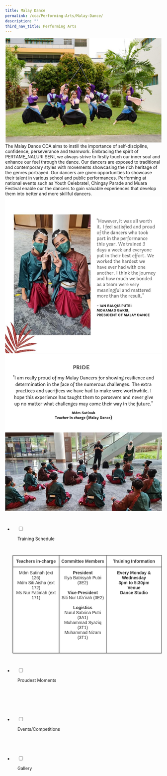 ```yaml
---
title: Malay Dance
permalink: /cca/Performing-Arts/Malay-Dance/
description: ""
third_nav_title: Performing Arts
---
```

![](/images/Our%20Curriculum/Non%20Academic%20Programmes/CoCurricular%20Activities/Performing%20Arts/Malay%20Dance/M1.jpg)
The Malay Dance CCA aims to instill the importance of self-discipline, confidence, perseverance and teamwork. Embracing the spirit of PERTAME\_NALURI SENI, we always strive to firstly touch our inner soul and enhance our feel through the dance. Our dancers are exposed to traditional and contemporary styles with movements showcasing the rich heritage of the genres portrayed. Our dancers are given opportunities to showcase their talent in various school and public performances. Performing at national events such as Youth Celebrate!, Chingay Parade and Muara Festival enable our the dancers to gain valuable experiences that develop them into better and more skillful dancers.
![](/images/Our%20Curriculum/Non%20Academic%20Programmes/CoCurricular%20Activities/Performing%20Arts/Malay%20Dance/M2.jpg)
![](/images/Our%20Curriculum/Non%20Academic%20Programmes/CoCurricular%20Activities/Performing%20Arts/Malay%20Dance/M3.jpg)



<ul class="jekyllcodex_accordion">

  <li>

    <input type="checkbox" id="accordion1">

    <label for="accordion1">Training Schedule</label>

    <div>

<p> <style type="text/css">
.tg  {border-collapse:collapse;border-spacing:0;}
.tg td{border-color:black;border-style:solid;border-width:1px;font-family:Arial, sans-serif;font-size:14px;
  overflow:hidden;padding:10px 5px;word-break:normal;}
.tg th{border-color:black;border-style:solid;border-width:1px;font-family:Arial, sans-serif;font-size:14px;
  font-weight:normal;overflow:hidden;padding:10px 5px;word-break:normal;}
.tg .tg-4bw1{background-color:#ffffff;color:#333333;font-weight:bold;text-align:center;vertical-align:top}
.tg .tg-4jb6{background-color:#ffffff;color:#333333;text-align:center;vertical-align:top}
</style>
<table class="tg">
<thead>
  <tr>
    <th class="tg-4bw1">Teachers in-charge</th>
    <th class="tg-4bw1">Committee Members</th>
    <th class="tg-4bw1">Training Information</th>
  </tr>
</thead>
<tbody>
  <tr>
    <td class="tg-4jb6">Mdm Sutinah (ext 126)<br>Mdm Siti Aisha (ext 172)<br>Ms Nur Fatimah (ext 171)<br><br></td>
    <td class="tg-4jb6"><span style="font-weight:bolder">President</span><br>Illya Batrisyah Putri (3E2)<br><br><span style="font-weight:bolder">Vice-President</span><br>Siti Nur Ufa’irah (3E2)<br><br><span style="font-weight:bolder">Logistics</span><br>Nurul Sabrina Putri (3A1)<br>Muhammad Syaziq (3T1)<br>Muhammad Nizam (3T1)<br><br><br></td>
    <td class="tg-4bw1"><span style="font-weight:bolder">Every Monday &amp; Wednesday</span><br>3pm to 5:30pm<br><span style="font-weight:bolder">Venue</span><br>Dance Studio</td>
  </tr>
</tbody>
</table> </p>

    </div>

</li>
	<li>

    <input type="checkbox" id="accordion2">

    <label for="accordion2">Proudest Moments</label>

    <div>

      <p> </p>

    </div>

</li>
	
<li>

    <input type="checkbox" id="accordion3">

    <label for="accordion3">Events/Competitions</label>

    <div>

<p> </p>

    </div>

</li>
	
<li>

    <input type="checkbox" id="accordion4">

    <label for="accordion4">Gallery</label>

    <div>

<p> </p>

  </div>

</li>
	
	

	
</ul>